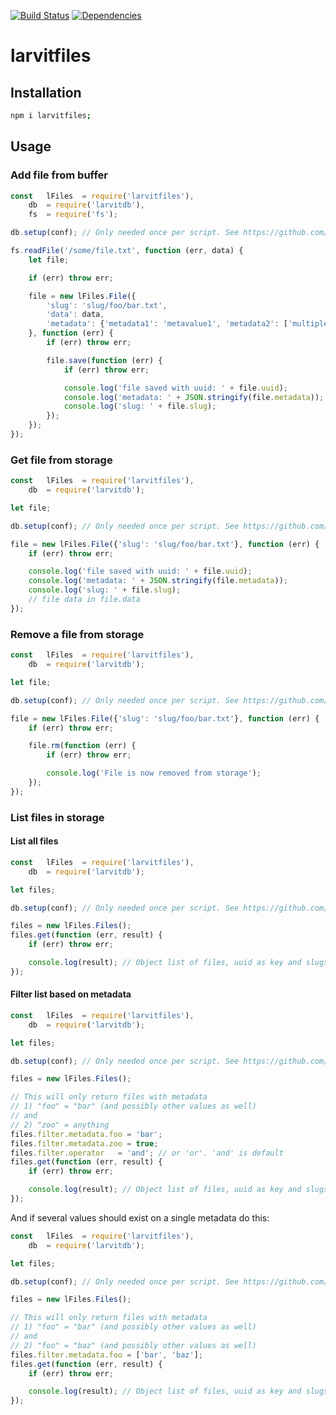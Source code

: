 [![Build Status](https://travis-ci.org/larvit/larvitfiles.svg)](https://travis-ci.org/larvit/larvitfiles) [![Dependencies](https://david-dm.org/larvit/larvitfiles.svg)](https://david-dm.org/larvit/larvitfiles.svg)

# larvitfiles

## Installation

```bash
npm i larvitfiles;
```

## Usage

### Add file from buffer

```javascript
const	lFiles	= require('larvitfiles'),
	db	= require('larvitdb'),
	fs	= require('fs');

db.setup(conf); // Only needed once per script. See https://github.com/larvit/larvitdb for details

fs.readFile('/some/file.txt', function (err, data) {
	let file;

	if (err) throw err;

	file = new lFiles.File({
		'slug':	'slug/foo/bar.txt',
		'data':	data,
		'metadata':	{'metadata1': 'metavalue1', 'metadata2': ['multiple', 'values']}
	}, function (err) {
		if (err) throw err;

		file.save(function (err) {
			if (err) throw err;

			console.log('file saved with uuid: ' + file.uuid);
			console.log('metadata: ' + JSON.stringify(file.metadata));
			console.log('slug: ' + file.slug);
		});
	});
});
```

### Get file from storage

```javascript
const	lFiles	= require('larvitfiles'),
	db	= require('larvitdb');

let file;

db.setup(conf); // Only needed once per script. See https://github.com/larvit/larvitdb for details

file = new lFiles.File({'slug': 'slug/foo/bar.txt'}, function (err) {
	if (err) throw err;

	console.log('file saved with uuid: ' + file.uuid);
	console.log('metadata: ' + JSON.stringify(file.metadata));
	console.log('slug: ' + file.slug);
	// file data in file.data
});
```

### Remove a file from storage

```javascript
const	lFiles	= require('larvitfiles'),
	db	= require('larvitdb');

let file;

db.setup(conf); // Only needed once per script. See https://github.com/larvit/larvitdb for details

file = new lFiles.File({'slug': 'slug/foo/bar.txt'}, function (err) {
	if (err) throw err;

	file.rm(function (err) {
		if (err) throw err;

		console.log('File is now removed from storage');
	});
});
```

### List files in storage

#### List all files

```javascript
const	lFiles	= require('larvitfiles'),
	db	= require('larvitdb');

let files;

db.setup(conf); // Only needed once per script. See https://github.com/larvit/larvitdb for details

files = new lFiles.Files();
files.get(function (err, result) {
	if (err) throw err;

	console.log(result); // Object list of files, uuid as key and slugs, uuids and metadata, but NOT file data as values.
});
```

#### Filter list based on metadata

```javascript
const	lFiles	= require('larvitfiles'),
	db	= require('larvitdb');

let files;

db.setup(conf); // Only needed once per script. See https://github.com/larvit/larvitdb for details

files = new lFiles.Files();

// This will only return files with metadata
// 1) "foo" = "bar" (and possibly other values as well)
// and
// 2) "zoo" = anything
files.filter.metadata.foo = 'bar';
files.filter.metadata.zoo = true;
files.filter.operator	= 'and'; // or 'or'. 'and' is default
files.get(function (err, result) {
	if (err) throw err;

	console.log(result); // Object list of files, uuid as key and slugs, uuids and metadata, but NOT file data as values.
});
```

And if several values should exist on a single metadata do this:

```javascript
const	lFiles	= require('larvitfiles'),
	db	= require('larvitdb');

let files;

db.setup(conf); // Only needed once per script. See https://github.com/larvit/larvitdb for details

files = new lFiles.Files();

// This will only return files with metadata
// 1) "foo" = "bar" (and possibly other values as well)
// and
// 2) "foo" = "baz" (and possibly other values as well)
files.filter.metadata.foo = ['bar', 'baz'];
files.get(function (err, result) {
	if (err) throw err;

	console.log(result); // Object list of files, uuid as key and slugs, uuids and metadata, but NOT file data as values.
});
```

